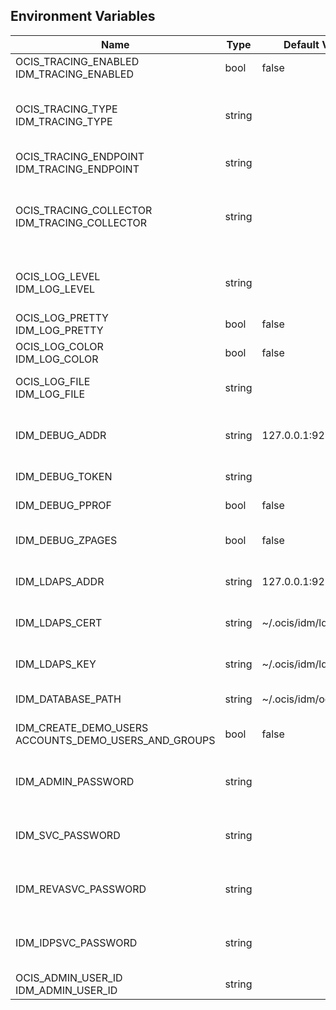 ## Environment Variables

| Name | Type | Default Value | Description |
|------|------|---------------|-------------|
| OCIS_TRACING_ENABLED<br/>IDM_TRACING_ENABLED | bool | false | Activates tracing.|
| OCIS_TRACING_TYPE<br/>IDM_TRACING_TYPE | string |  | The type of tracing. Defaults to "", which is the same as "jaeger". Allowed tracing types are "jaeger" and "" as of now.|
| OCIS_TRACING_ENDPOINT<br/>IDM_TRACING_ENDPOINT | string |  | The endpoint of the tracing agent.|
| OCIS_TRACING_COLLECTOR<br/>IDM_TRACING_COLLECTOR | string |  | The HTTP endpoint for sending spans directly to a collector, i.e. http://jaeger-collector:14268/api/traces. Only used if the tracing endpoint is unset.|
| OCIS_LOG_LEVEL<br/>IDM_LOG_LEVEL | string |  | The log level. Valid values are: "panic", "fatal", "error", "warn", "info", "debug", "trace".|
| OCIS_LOG_PRETTY<br/>IDM_LOG_PRETTY | bool | false | Activates pretty log output.|
| OCIS_LOG_COLOR<br/>IDM_LOG_COLOR | bool | false | Activates colorized log output.|
| OCIS_LOG_FILE<br/>IDM_LOG_FILE | string |  | The path to the log file. Activates logging to this file if set.|
| IDM_DEBUG_ADDR | string | 127.0.0.1:9239 | Bind address of the debug server, where metrics, health, config and debug endpoints will be exposed.|
| IDM_DEBUG_TOKEN | string |  | Token to secure the metrics endpoint.|
| IDM_DEBUG_PPROF | bool | false | Enables pprof, which can be used for profiling.|
| IDM_DEBUG_ZPAGES | bool | false | Enables zpages, which can be used for collecting and viewing in-memory traces.|
| IDM_LDAPS_ADDR | string | 127.0.0.1:9235 | Listen address for the LDAPS listener (ip-addr:port).|
| IDM_LDAPS_CERT | string | ~/.ocis/idm/ldap.crt | File name of the TLS server certificate for the LDAPS listener.|
| IDM_LDAPS_KEY | string | ~/.ocis/idm/ldap.key | File name for the TLS certificate key for the server certificate.|
| IDM_DATABASE_PATH | string | ~/.ocis/idm/ocis.boltdb | Full path to the IDM backend database.|
| IDM_CREATE_DEMO_USERS<br/>ACCOUNTS_DEMO_USERS_AND_GROUPS | bool | false | Flag to enable or disable the creation of the demo users.|
| IDM_ADMIN_PASSWORD | string |  | Password to set for the oCIS "admin" user. Either cleartext or an argon2id hash.|
| IDM_SVC_PASSWORD | string |  | Password to set for the "idm" service user. Either cleartext or an argon2id hash.|
| IDM_REVASVC_PASSWORD | string |  | Password to set for the "reva" service user. Either cleartext or an argon2id hash.|
| IDM_IDPSVC_PASSWORD | string |  | Password to set for the "idp" service user. Either cleartext or an argon2id hash.|
| OCIS_ADMIN_USER_ID<br/>IDM_ADMIN_USER_ID | string |  | ID of the user that should receive admin privileges.|